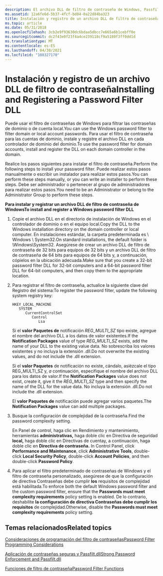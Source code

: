 ```yaml
---
description: El archivo DLL de filtro de contraseña de Windows, Passfilt.dll, se ejecuta en el contexto de seguridad de la cuenta del sistema local y le ayuda a filtrar las contraseñas de dominio o de cuenta local.
ms.assetid: 12a6fe6d-5b37-4fcf-bd04-0a22d84ba323
title: Instalación y registro de un archivo DLL de filtro de contraseña
ms.topic: article
ms.date: 05/31/2018
ms.openlocfilehash: 3cb2e9f93630dc6bdaa5dbcc7e665a6b1cebff0e
ms.sourcegitcommit: dc2f43e0f23f4a4ce239118cf9a5180f3ff0dd1d
ms.translationtype: MT
ms.contentlocale: es-ES
ms.lasthandoff: 04/30/2021
ms.locfileid: "108327170"
---
```

# <a name="installing-and-registering-a-password-filter-dll"></a><span data-ttu-id="aeee4-103">Instalación y registro de un archivo DLL de filtro de contraseña</span><span class="sxs-lookup"><span data-stu-id="aeee4-103">Installing and Registering a Password Filter DLL</span></span>

<span data-ttu-id="aeee4-104">Puede usar el filtro de contraseñas de Windows para filtrar las contraseñas de dominio o de cuenta local.</span><span class="sxs-lookup"><span data-stu-id="aeee4-104">You can use the Windows password filter to filter domain or local account passwords.</span></span> <span data-ttu-id="aeee4-105">Para usar el filtro de contraseña para las cuentas de dominio, instale y registre el archivo DLL en cada controlador de dominio del dominio.</span><span class="sxs-lookup"><span data-stu-id="aeee4-105">To use the password filter for domain accounts, install and register the DLL on each domain controller in the domain.</span></span>

<span data-ttu-id="aeee4-106">Realice los pasos siguientes para instalar el filtro de contraseña.</span><span class="sxs-lookup"><span data-stu-id="aeee4-106">Perform the following steps to install your password filter.</span></span> <span data-ttu-id="aeee4-107">Puede realizar estos pasos manualmente o escribir un instalador para realizar estos pasos.</span><span class="sxs-lookup"><span data-stu-id="aeee4-107">You can perform these steps manually, or you can write an installer to perform these steps.</span></span> <span data-ttu-id="aeee4-108">Debe ser administrador o pertenecer al grupo de administradores para realizar estos pasos.</span><span class="sxs-lookup"><span data-stu-id="aeee4-108">You need to be an Administrator or belong to the Administrator Group to perform these steps.</span></span>

<span data-ttu-id="aeee4-109">**Para instalar y registrar un archivo DLL de filtro de contraseña de Windows**</span><span class="sxs-lookup"><span data-stu-id="aeee4-109">**To install and register a Windows password filter DLL**</span></span>

1.  <span data-ttu-id="aeee4-110">Copie el archivo DLL en el directorio de instalación de Windows en el controlador de dominio o en el equipo local.</span><span class="sxs-lookup"><span data-stu-id="aeee4-110">Copy the DLL to the Windows installation directory on the domain controller or local computer.</span></span> <span data-ttu-id="aeee4-111">En instalaciones estándar, la carpeta predeterminada es \\ Windows \\ System32.</span><span class="sxs-lookup"><span data-stu-id="aeee4-111">On standard installations, the default folder is \\Windows\\System32.</span></span> <span data-ttu-id="aeee4-112">Asegúrese de crear un archivo DLL de filtro de contraseña de 32 bits para equipos de 32 bits y un archivo DLL de filtro de contraseña de 64 bits para equipos de 64 bits y, a continuación, cópielos en la ubicación adecuada.</span><span class="sxs-lookup"><span data-stu-id="aeee4-112">Make sure that you create a 32-bit password filter DLL for 32-bit computers and a 64-bit password filter DLL for 64-bit computers, and then copy them to the appropriate location.</span></span>
2.  <span data-ttu-id="aeee4-113">Para registrar el filtro de contraseña, actualice la siguiente clave del Registro del sistema:</span><span class="sxs-lookup"><span data-stu-id="aeee4-113">To register the password filter, update the following system registry key:</span></span>

    ```
    HKEY_LOCAL_MACHINE
       SYSTEM
          CurrentControlSet
             Control
                Lsa
    ```

    <span data-ttu-id="aeee4-114">Si el **valor Paquetes de** notificación *REG_MULTI_SZ* tipo existe, agregue el nombre del archivo DLL a los datos de valor existentes.</span><span class="sxs-lookup"><span data-stu-id="aeee4-114">If the **Notification Packages** value of type *REG_MULTI_SZ* exists, add the name of your DLL to the existing value data.</span></span> <span data-ttu-id="aeee4-115">No sobrescriba los valores existentes y no incluya la extensión .dll.</span><span class="sxs-lookup"><span data-stu-id="aeee4-115">Do not overwrite the existing values, and do not include the .dll extension.</span></span>

    <span data-ttu-id="aeee4-116">Si el **valor Paquetes** de notificación no existe, cándalo, asíézcale el tipo REG_MULTI_SZ y, *a* continuación, especifique el nombre del archivo DLL para los datos de valor.</span><span class="sxs-lookup"><span data-stu-id="aeee4-116">If the **Notification Packages** value does not exist, create it, give it the *REG_MULTI_SZ* type and then specify the name of the DLL for the value data.</span></span> <span data-ttu-id="aeee4-117">No incluya la extensión .dll.</span><span class="sxs-lookup"><span data-stu-id="aeee4-117">Do not include the .dll extension.</span></span>

    <span data-ttu-id="aeee4-118">El **valor Paquetes de** notificación puede agregar varios paquetes.</span><span class="sxs-lookup"><span data-stu-id="aeee4-118">The **Notification Packages** value can add multiple packages.</span></span>

3.  <span data-ttu-id="aeee4-119">Busque la configuración de complejidad de la contraseña.</span><span class="sxs-lookup"><span data-stu-id="aeee4-119">Find the password complexity setting.</span></span>

    <span data-ttu-id="aeee4-120">En Panel de control, haga clic en Rendimiento y mantenimiento, herramientas **administrativas,** haga doble clic en Directiva de seguridad **local,** haga doble clic en Directivas de cuentay, a continuación, haga doble clic en **Directiva de contraseña.** </span><span class="sxs-lookup"><span data-stu-id="aeee4-120">In Control Panel, click **Performance and Maintenance**, click **Administrative Tools**, double-click **Local Security Policy**, double-click **Account Policies**, and then double-click **Password Policy**.</span></span>

4.  <span data-ttu-id="aeee4-121">Para aplicar el filtro predeterminado de contraseñas de Windows y el filtro de contraseña personalizado, asegúrese de que la configuración de directiva Contraseñas debe cumplir **los** requisitos de complejidad está habilitada.</span><span class="sxs-lookup"><span data-stu-id="aeee4-121">To enforce both the default Windows password filter and the custom password filter, ensure that the **Passwords must meet complexity requirements** policy setting is enabled.</span></span> <span data-ttu-id="aeee4-122">De lo contrario, deshabilite **la configuración de directiva Contraseñas debe cumplir los requisitos** de complejidad.</span><span class="sxs-lookup"><span data-stu-id="aeee4-122">Otherwise, disable the **Passwords must meet complexity requirements** policy setting.</span></span>

## <a name="related-topics"></a><span data-ttu-id="aeee4-123">Temas relacionados</span><span class="sxs-lookup"><span data-stu-id="aeee4-123">Related topics</span></span>

<dl> <dt>

[<span data-ttu-id="aeee4-124">Consideraciones de programación del filtro de contraseñas</span><span class="sxs-lookup"><span data-stu-id="aeee4-124">Password Filter Programming Considerations</span></span>](password-filter-programming-considerations.md)
</dt> <dt>

[<span data-ttu-id="aeee4-125">Aplicación de contraseñas seguras y Passfilt.dll</span><span class="sxs-lookup"><span data-stu-id="aeee4-125">Strong Password Enforcement and Passfilt.dll</span></span>](strong-password-enforcement-and-passfilt-dll.md)
</dt> <dt>

[<span data-ttu-id="aeee4-126">Funciones de filtro de contraseña</span><span class="sxs-lookup"><span data-stu-id="aeee4-126">Password Filter Functions</span></span>](management-functions.md)
</dt> </dl>

 

 



